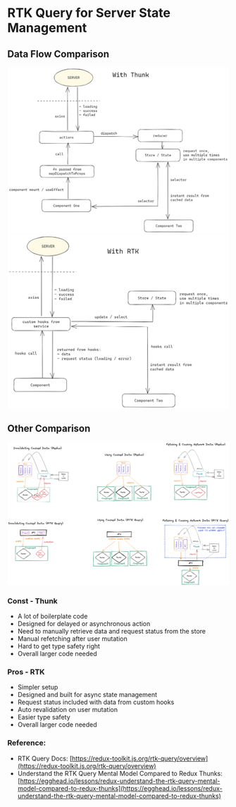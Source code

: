 # RTK Query for Server State Management

## Data Flow Comparison

![image.png](./files/image.png)  
![image.png](./files/image_5.png)

###

## Other Comparison

![s_118F96EA7D62F679A47C2AD439C93DC9203009C47C6538B354532E5ADE3FA23F_1676627146090_redux-graphs.png](./files/s_118f96ea7d62f679a47c2ad439c93dc9203009c47c6538.png)

### Const - Thunk

- A lot of boilerplate code
- Designed for delayed or asynchronous action
- Need to manually retrieve data and request status from the store
- Manual refetching after user mutation
- Hard to get type safety right
- Overall larger code needed

### Pros - RTK

- Simpler setup
- Designed and built for async state management
- Request status included with data from custom hooks
- Auto revalidation on user mutation
- Easier type safety
- Overall larger code needed

### Reference:

- RTK Query Docs: [https://redux-toolkit.js.org/rtk-query/overview](https://redux-toolkit.js.org/rtk-query/overview)
- Understand the RTK Query Mental Model Compared to Redux Thunks: [https://egghead.io/lessons/redux-understand-the-rtk-query-mental-model-compared-to-redux-thunks](https://egghead.io/lessons/redux-understand-the-rtk-query-mental-model-compared-to-redux-thunks)
